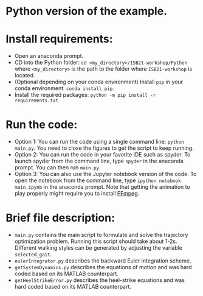 Python version of the example.
==============================

# Install requirements:
- Open an anaconda prompt.
- CD into the Python folder: `cd <my_directory>/ISB21-workshop/Python` where `<my_directory>` is the path to the folder where `ISB21-workshop` is located.
- (Optional depending on your conda environment) Install `pip` in your conda environment: `conda install pip`.
- Install the required packages: `python -m pip install -r requirements.txt`

# Run the code:
- Option 1: You can run the code using a single command line: `python main.py`. You need to close the figures to get the script to keep running.
- Option 2: You can run the code in your favorite IDE such as spyder. To launch spyder from the command line, type `spyder` in the anaconda prompt. You can then run `main.py`.
- Option 3: You can also use the Jupyter notebook version of the code. To open the notebook from the command line, type  `ipython notebook main.ipynb` in the anaconda prompt. Note that getting the animation to play properly might require you to install [FFmpeg](https://www.ffmpeg.org/). 

# Brief file description:
- `main.py` contains the main script to formulate and solve the trajectory optimization problem. Running this script should take about 1-2s. Different walking styles can be generated by adjusting the variable `selected_gait`.
- `eulerIntegrator.py` describes the backward Euler integration scheme.
- `getSystemDynamics.py` describes the equations of motion and was hard coded based on its MATLAB counterpart.
- `getHeelStrikeError.py` describes the heel-strike equations and was hard coded based on its MATLAB counterpart.
